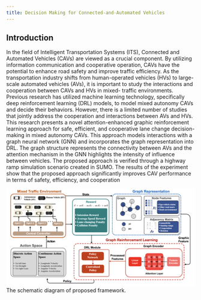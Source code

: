 ```yaml
---
title: Decision Making for Connected-and-Automated Vehicles
---
```


## Introduction

In the field of Intelligent Transportation Systems
(ITS), Connected and Automated Vehicles (CAVs) are viewed
as a crucial component. By utilizing information communication
and cooperative operation, CAVs have the potential to enhance
road safety and improve traffic efficiency. As the transportation
industry shifts from human-operated vehicles (HVs) to large-
scale automated vehicles (AVs), it is important to study the
interactions and cooperation between CAVs and HVs in mixed-
traffic environments. Previous research has utilized machine
learning technology, specifically deep reinforcement learning
(DRL) models, to model mixed autonomy CAVs and decide their
behaviors. However, there is a limited number of studies that
jointly address the cooperation and interactions between AVs
and HVs. This research presents a novel attention-enhanced
graphic reinforcement learning approach for safe, efficient, and
cooperative lane change decision-making in mixed autonomy
CAVs. This approach models interactions with a graph neural
network (GNN) and incorporates the graph representation into
DRL. The graph structure represents the connectivity between
AVs and the attention mechanism in the GNN highlights the
intensity of influence between vehicles. The proposed approach
is verified through a highway ramp simulation scenario created
in SUMO. The results of the experiment show that the proposed
approach significantly improves CAV performance in terms of
safety, efficiency, and cooperation<br>

![framework](../_includes/img/2_Towards_Efficient.png)
The schematic diagram of proposed framework.










